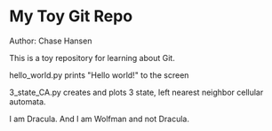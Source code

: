 # My Toy Git Repo

Author: Chase Hansen

This is a toy repository for learning about Git.

hello_world.py prints "Hello world!" to the screen

3_state_CA.py creates and plots 3 state, left nearest neighbor cellular automata.

I am Dracula.
And I am Wolfman and not Dracula. 
